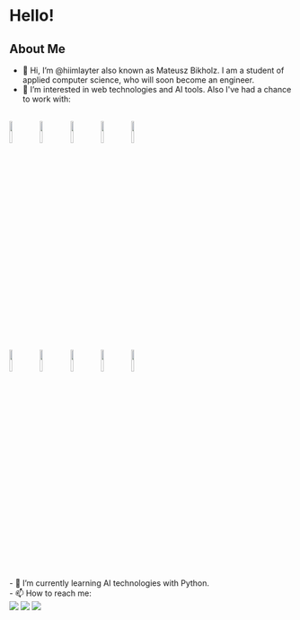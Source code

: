 # Hello!
## About Me

- 👋 Hi, I’m @hiimlayter also known as Mateusz Bikholz. I am a student of applied computer science, who will soon become an engineer.
- 👀 I’m interested in web technologies and AI tools. Also I've had a chance to work with:
<br />
<code><img width="10%" src="https://cdn.jsdelivr.net/gh/devicons/devicon/icons/python/python-original-wordmark.svg" /></code>
<code><img width="10%" src="https://cdn.jsdelivr.net/gh/devicons/devicon/icons/java/java-original-wordmark.svg"></code>
<code><img width="10%" src="https://cdn.jsdelivr.net/gh/devicons/devicon/icons/csharp/csharp-original.svg"></code>
<code><img width="10%" src="https://cdn.jsdelivr.net/gh/devicons/devicon/icons/cplusplus/cplusplus-original.svg"></code>
<code><img width="10%" src="https://cdn.jsdelivr.net/gh/devicons/devicon/icons/javascript/javascript-plain.svg"></code>
<br /><br />
<code><img width="10%" src="https://cdn.jsdelivr.net/gh/devicons/devicon/icons/flask/flask-original.svg"></code>
<code><img width="10%" src="https://cdn.jsdelivr.net/gh/devicons/devicon/icons/react/react-original-wordmark.svg"></code>
<code><img width="10%" src="https://cdn.jsdelivr.net/gh/devicons/devicon/icons/spring/spring-original-wordmark.svg"></code>
<code><img width="10%" src="https://cdn.jsdelivr.net/gh/devicons/devicon/icons/dotnetcore/dotnetcore-original.svg"></code>
<code><img width="10%" src="https://cdn.jsdelivr.net/gh/devicons/devicon/icons/unity/unity-original.svg"></code>
<br /><br />
- 🌱 I’m currently learning AI technologies with Python.<br />
- 📫 How to reach me:<br />


<img src="https://github-readme-stats.vercel.app/api?username=hiimlayter&show_icons=true&theme=dark"/>
<img src="https://github-readme-stats.vercel.app/api/top-langs?username=hiimlayter&theme=dark"/>
<img src="https://github-readme-streak-stats.herokuapp.com/?user=hiimlayter&theme=dark"/>
